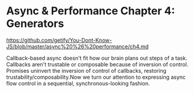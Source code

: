 # Async & Performance Chapter 4: Generators

https://github.com/getify/You-Dont-Know-JS/blob/master/async%20%26%20performance/ch4.md

Callback-based async doesn't fit how our brain plans out steps of a task.
Callbacks aren't trustable or composable because of inversion of control.
Promises uninvert the inversion of control of callbacks, restoring trustability/composability.Now we turn our attention to expressing async flow control in a sequential, synchronous-looking fashion. 


